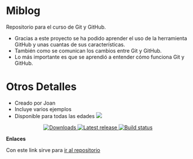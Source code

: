 # Miblog
Repositorio para el curso de Git y GitHub.

- Gracias a este proyecto se ha podido aprender el uso de la herramienta GitHub y unas cuantas de sus características.
- También como se comunican los cambios entre Git y GitHub.
- Lo más importante es que se aprendió a entender cómo funciona Git y GitHub.

# Otros Detalles
- Creado por Joan
- Incluye varios ejemplos
- Disponible para todas las edades
![](https://i.imgur.com/nRRZHGr.jpeg)

<p align="center">
    <a href="https://ghost.org/">
        <img src="https://img.shields.io/badge/downloads-3M-brightgreen.svg" alt="Downloads" />
    </a>
    <a href="https://github.com/TryGhost/Ghost/releases/">
        <img src="https://img.shields.io/github/release/TryGhost/Ghost.svg" alt="Latest release" />
    </a>
    <a href="https://github.com/TryGhost/Ghost/actions">
        <img src="https://github.com/TryGhost/Ghost/workflows/Test%20Suite/badge.svg?branch=main" alt="Build status" />
    </a>
</p>

**Enlaces**

Con este link sirve para [ir al repositorio](https://github.com/joanjim/Miblog/tree/master)

